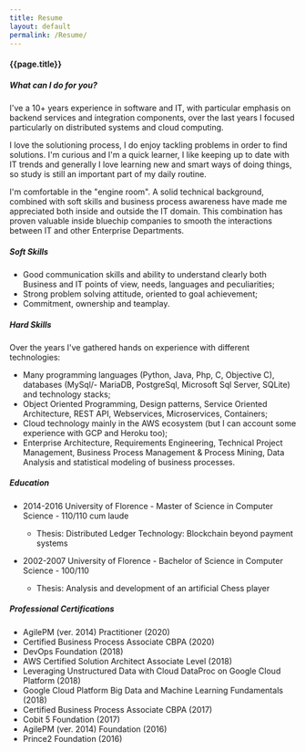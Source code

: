 ```yaml
---
title: Resume
layout: default
permalink: /Resume/
---
```

#### {{page.title}}

##### What can I do for you?
I've a 10+ years experience in software and IT, with particular emphasis on backend services and integration components, over the last years I focused particularly on distributed systems and cloud computing.

I love the solutioning process, I do enjoy tackling problems in order to find solutions.
I'm curious and I'm a quick learner, I like keeping up to date with IT trends and generally I love learning new and smart ways of doing things, so study is still an important part of my daily routine.

I'm comfortable in the "engine room". A solid technical background, combined with soft skills and business process awareness have made me appreciated both inside and outside the IT domain. This combination has proven valuable inside bluechip companies to smooth the interactions between IT and other Enterprise Departments.

##### Soft Skills
- Good communication skills and ability to understand clearly both Business and IT points of view, needs, languages and peculiarities;
- Strong problem solving attitude, oriented to goal achievement;
- Commitment, ownership and teamplay.

##### Hard Skills
Over the years I've gathered hands on experience with different technologies:
- Many programming languages (Python, Java, Php, C, Objective C), databases (MySql/- MariaDB, PostgreSql, Microsoft Sql Server, SQLite) and technology stacks;
- Object Oriented Programming, Design patterns, Service Oriented Architecture, REST API, Webservices, Microservices, Containers;
- Cloud technology mainly in the AWS ecosystem (but I can account some experience with GCP and Heroku too);
- Enterprise Architecture, Requirements Engineering, Technical Project Management, Business Process Management & Process Mining, Data Analysis and statistical modeling of business processes.

##### Education
- 2014-2016 University of Florence - Master of Science in Computer Science - 110/110 cum laude
    - Thesis: Distributed Ledger Technology: Blockchain beyond payment systems
    
- 2002-2007 University of Florence - Bachelor of Science in Computer Science - 100/110
    - Thesis: Analysis and development of an artificial Chess player

##### Professional Certifications
- AgilePM (ver. 2014) Practitioner (2020)
- Certified Business Process Associate CBPA	(2020)
- DevOps Foundation	(2018)
- AWS Certified Solution Architect Associate Level (2018)
- Leveraging Unstructured Data with Cloud DataProc on Google Cloud Platform	(2018)
- Google Cloud Platform Big Data and Machine Learning Fundamentals (2018)
- Certified Business Process Associate CBPA	(2017)
- Cobit 5 Foundation (2017)
- AgilePM (ver. 2014) Foundation (2016)
- Prince2 Foundation (2016)